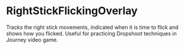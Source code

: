 # RightStickFlickingOverlay
Tracks the right stick movements, indicated when it is time to flick and shows how you flicked. Useful for practicing Dropshoot techniques in Journey video game.
